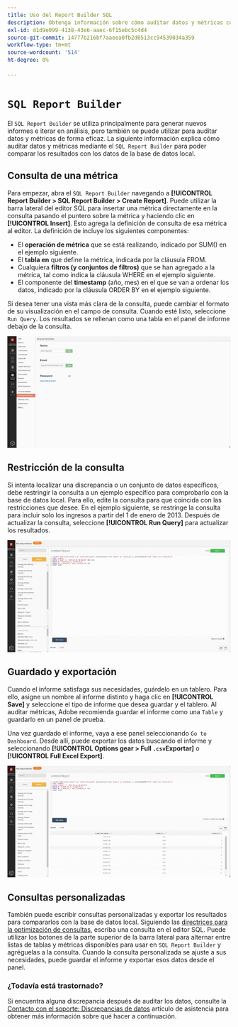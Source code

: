 ```yaml
---
title: Uso del Report Builder SQL
description: Obtenga información sobre cómo auditar datos y métricas con el Report Builder SQL para poder comparar los resultados con los datos de la base de datos local.
exl-id: d1d9e099-4138-43e6-aaec-6f15ebc5c4d4
source-git-commit: 14777b216bf7aaeea0fb2d0513cc94539034a359
workflow-type: tm+mt
source-wordcount: '514'
ht-degree: 0%

---
```


# `SQL Report Builder`

El `SQL Report Builder` se utiliza principalmente para generar nuevos informes e iterar en análisis, pero también se puede utilizar para auditar datos y métricas de forma eficaz. La siguiente información explica cómo auditar datos y métricas mediante el `SQL Report Builder` para poder comparar los resultados con los datos de la base de datos local.

## Consulta de una métrica

Para empezar, abra el `SQL Report Builder` navegando a **[!UICONTROL Report Builder > SQL Report Builder > Create Report]**. Puede utilizar la barra lateral del editor SQL para insertar una métrica directamente en la consulta pasando el puntero sobre la métrica y haciendo clic en **[!UICONTROL Insert]**. Esto agrega la definición de consulta de esa métrica al editor. La definición de incluye los siguientes componentes:

- El **operación de métrica** que se está realizando, indicado por SUM() en el ejemplo siguiente.
- El **tabla en** que define la métrica, indicada por la cláusula FROM.
- Cualquiera **filtros (y conjuntos de filtros)** que se han agregado a la métrica, tal como indica la cláusula WHERE en el ejemplo siguiente.
- El componente del **timestamp** (año, mes) en el que se van a ordenar los datos, indicado por la cláusula ORDER BY en el ejemplo siguiente.

Si desea tener una vista más clara de la consulta, puede cambiar el formato de su visualización en el campo de consulta. Cuando esté listo, seleccione `Run Query`. Los resultados se rellenan como una tabla en el panel de informe debajo de la consulta.

![](../../assets/run-query-results.gif)

## Restricción de la consulta

Si intenta localizar una discrepancia o un conjunto de datos específicos, debe restringir la consulta a un ejemplo específico para comprobarlo con la base de datos local. Para ello, edite la consulta para que coincida con las restricciones que desee. En el ejemplo siguiente, se restringe la consulta para incluir solo los ingresos a partir del 1 de enero de 2013. Después de actualizar la consulta, seleccione **[!UICONTROL Run Query]** para actualizar los resultados.

![](../../assets/restricting-query.gif)

## Guardado y exportación

Cuando el informe satisfaga sus necesidades, guárdelo en un tablero. Para ello, asigne un nombre al informe distinto y haga clic en **[!UICONTROL Save]** y seleccione el tipo de informe que desea guardar y el tablero. Al auditar métricas, Adobe recomienda guardar el informe como una `Table` y guardarlo en un panel de prueba.

Una vez guardado el informe, vaya a ese panel seleccionando `Go to Dashboard`. Desde allí, puede exportar los datos buscando el informe y seleccionando **[!UICONTROL Options gear > Full `.csv`Exportar]** o **[!UICONTROL Full Excel Export]**.

![](../../assets/export-dboard-data.gif)

## Consultas personalizadas

También puede escribir consultas personalizadas y exportar los resultados para compararlos con la base de datos local. Siguiendo las [directrices para la optimización de consultas](../../best-practices/optimizing-your-sql-queries.md), escriba una consulta en el editor SQL. Puede utilizar los botones de la parte superior de la barra lateral para alternar entre listas de tablas y métricas disponibles para usar en `SQL Report Builder` y agréguelas a la consulta. Cuando la consulta personalizada se ajuste a sus necesidades, puede guardar el informe y exportar esos datos desde el panel.

### ¿Todavía está trastornado?

Si encuentra alguna discrepancia después de auditar los datos, consulte la [Contacto con el soporte: Discrepancias de datos](https://experienceleague.adobe.com/docs/commerce-knowledge-base/kb/troubleshooting/miscellaneous/mbi-data-discrepancies.html?lang=en) artículo de asistencia para obtener más información sobre qué hacer a continuación.

